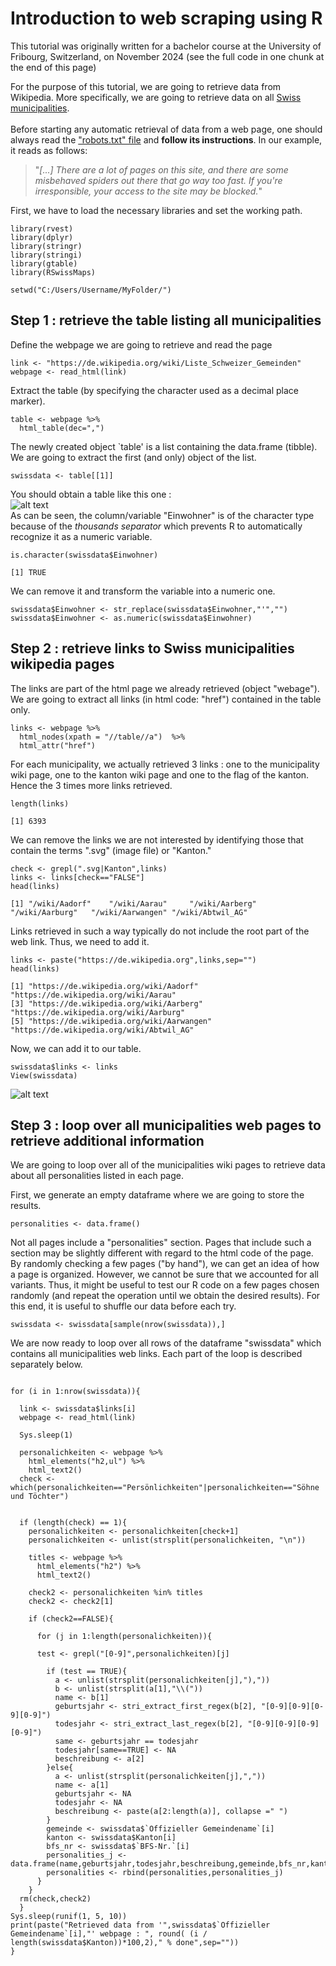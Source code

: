 # Introduction to web scraping using R <br/>

This tutorial was originally written for a bachelor course at the University of Fribourg, Switzerland, on November 2024 (see the full code in one chunk at the end of this page) <br/>

For the purpose of this tutorial, we are going to retrieve data from Wikipedia. More specifically, we are going to retrieve data on all [Swiss municipalities](https://de.wikipedia.org/wiki/Liste_Schweizer_Gemeinden). <br/>
<br/>
Before starting any automatic retrieval of data from a web page, one should always read the ["robots.txt" file](https://en.wikipedia.org/robots.txt) and **follow its instructions**. In our example, it reads as follows: <br/>
> "*[...] There are a lot of pages on this site, and there are some misbehaved spiders out there that go _way_ too fast. If you're irresponsible, your access to the site may be blocked.*" <br/>

First, we have to load the necessary libraries and set the working path.
``` 
library(rvest)
library(dplyr)
library(stringr)
library(stringi)
library(gtable)
library(RSwissMaps)

setwd("C:/Users/Username/MyFolder/")
```

## Step 1 : retrieve the table listing all municipalities <br/>

Define the webpage we are going to retrieve and read the page
```
link <- "https://de.wikipedia.org/wiki/Liste_Schweizer_Gemeinden"
webpage <- read_html(link)
``` 

Extract the table (by specifying the character used as a decimal place marker).
``` 
table <- webpage %>%
  html_table(dec=",")
```
The newly created object `table' is a list containing the data.frame (tibble). We are going to extract the first (and only) object of the list.
```
swissdata <- table[[1]]
```
You should obtain a table like this one : <br/>
![alt text](https://github.com/julienmjaquet/web_scraping_tutorial/blob/main/table_gemeinden.png)
<br/>
As can be seen, the column/variable "Einwohner" is of the character type because of the *thousands separator* which prevents R to automatically recognize it as a numeric variable.
```
is.character(swissdata$Einwohner)
```
```
[1] TRUE
```
We can remove it and transform the variable into a numeric one.
```
swissdata$Einwohner <- str_replace(swissdata$Einwohner,"'","")
swissdata$Einwohner <- as.numeric(swissdata$Einwohner)
```

## Step 2 : retrieve links to Swiss municipalities wikipedia pages <br/>

The links are part of the html page we already retrieved (object "webage"). We are going to extract all links (in html code: "href") contained in the table only.

```
links <- webpage %>% 
  html_nodes(xpath = "//table//a")  %>%
  html_attr("href")
```
For each municipality, we actually retrieved 3 links : one to the municipality wiki page, one to the kanton wiki page and one to the flag of the kanton. Hence the 3 times more links retrieved.
```
length(links)
```
```
[1] 6393
```
We can remove the links we are not interested by identifying those that contain the terms ".svg" (image file) or "Kanton."
```
check <- grepl(".svg|Kanton",links)
links <- links[check=="FALSE"]
head(links)
```
```
[1] "/wiki/Aadorf"    "/wiki/Aarau"     "/wiki/Aarberg"   "/wiki/Aarburg"   "/wiki/Aarwangen" "/wiki/Abtwil_AG"
```
Links retrieved in such a way typically do not include the root part of the web link. Thus, we need to add it.
```
links <- paste("https://de.wikipedia.org",links,sep="")
head(links)
```
```
[1] "https://de.wikipedia.org/wiki/Aadorf"    "https://de.wikipedia.org/wiki/Aarau"    
[3] "https://de.wikipedia.org/wiki/Aarberg"   "https://de.wikipedia.org/wiki/Aarburg"  
[5] "https://de.wikipedia.org/wiki/Aarwangen" "https://de.wikipedia.org/wiki/Abtwil_AG"
```
Now, we can add it to our table.
```
swissdata$links <- links
View(swissdata)
```
![alt text](https://github.com/julienmjaquet/web_scraping_tutorial/blob/main/table_gemeinden2.png)


## Step 3 : loop over all municipalities web pages to retrieve additional information <br/>

We are going to loop over all of the municipalities wiki pages to retrieve data about all personalities listed in each page. <br/>

First, we generate an empty dataframe where we are going to store the results. 
```
personalities <- data.frame()
```
Not all pages include a "personalities" section. Pages that include such a section may be slightly different with regard to the html code of the page. By randomly checking a few pages ("by hand"), we can get an idea of how a page is organized. However, we cannot be sure that we accounted for all variants. Thus, it might be useful to test our R code on a few pages chosen randomly (and repeat the operation until we obtain the desired results). For this end, it is useful to shuffle our data before each try.
```
swissdata <- swissdata[sample(nrow(swissdata)),]
```
We are now ready to loop over all rows of the dataframe "swissdata" which contains all municipalities web links. Each part of the loop is described separately below.

```

for (i in 1:nrow(swissdata)){
  
  link <- swissdata$links[i]
  webpage <- read_html(link)

  Sys.sleep(1)

  personalichkeiten <- webpage %>%
    html_elements("h2,ul") %>%
    html_text2()
  check <- which(personalichkeiten=="Persönlichkeiten"|personalichkeiten=="Söhne und Töchter")


  if (length(check) == 1){
    personalichkeiten <- personalichkeiten[check+1]
    personalichkeiten <- unlist(strsplit(personalichkeiten, "\n"))

    titles <- webpage %>%
      html_elements("h2") %>%
      html_text2()

    check2 <- personalichkeiten %in% titles
    check2 <- check2[1]

    if (check2==FALSE){

      for (j in 1:length(personalichkeiten)){

      test <- grepl("[0-9]",personalichkeiten)[j]

        if (test == TRUE){
          a <- unlist(strsplit(personalichkeiten[j],"),"))
          b <- unlist(strsplit(a[1],"\\("))
          name <- b[1]
          geburtsjahr <- stri_extract_first_regex(b[2], "[0-9][0-9][0-9][0-9]")
          todesjahr <- stri_extract_last_regex(b[2], "[0-9][0-9][0-9][0-9]")
          same <- geburtsjahr == todesjahr
          todesjahr[same==TRUE] <- NA
          beschreibung <- a[2]
        }else{
          a <- unlist(strsplit(personalichkeiten[j],","))
          name <- a[1]
          geburtsjahr <- NA
          todesjahr <- NA
          beschreibung <- paste(a[2:length(a)], collapse =" ")
        }    
        gemeinde <- swissdata$`Offizieller Gemeindename`[i]
        kanton <- swissdata$Kanton[i]
        bfs_nr <- swissdata$`BFS-Nr.`[i]
        personalities_j <- data.frame(name,geburtsjahr,todesjahr,beschreibung,gemeinde,bfs_nr,kanton)
        personalities <- rbind(personalities,personalities_j)
      }
    }
  rm(check,check2)
  }
Sys.sleep(runif(1, 5, 10))
print(paste("Retrieved data from '",swissdata$`Offizieller Gemeindename`[i],"' webpage : ", round( (i / length(swissdata$Kanton))*100,2)," % done",sep=""))
}
```







